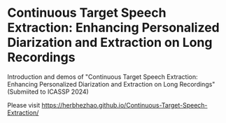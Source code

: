# Continuous Target Speech Extraction: Enhancing Personalized Diarization and Extraction on Long Recordings
Introduction and demos of "Continuous Target Speech Extraction: Enhancing Personalized Diarization and Extraction on Long Recordings" (Submiited to ICASSP 2024)

Please visit https://herbhezhao.github.io/Continuous-Target-Speech-Extraction/
